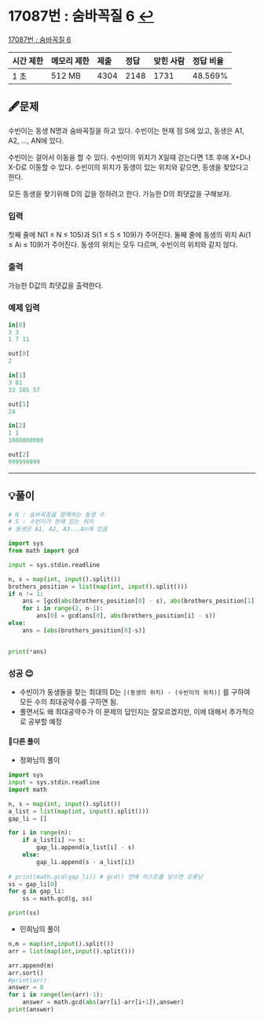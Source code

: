 # 17087번 : 숨바꼭질 6 [↩](../../acmicpc)

[17087번 : 숨바꼭질 6](https://www.acmicpc.net/problem/17087)

| 시간 제한 | 메모리 제한 | 제출 | 정답 | 맞힌 사람 | 정답 비율 |
| :-------- | :---------- | :--- | :--- | :-------- | :-------- |
| 1 초      | 512 MB      | 4304 | 2148 | 1731      | 48.569%   |

## 🖋️문제

수빈이는 동생 N명과 숨바꼭질을 하고 있다. 수빈이는 현재 점 S에 있고, 동생은 A1, A2, ..., AN에 있다.

수빈이는 걸어서 이동을 할 수 있다. 수빈이의 위치가 X일때 걷는다면 1초 후에 X+D나 X-D로 이동할 수 있다. 수빈이의 위치가 동생이 있는 위치와 같으면, 동생을 찾았다고 한다.

모든 동생을 찾기위해 D의 값을 정하려고 한다. 가능한 D의 최댓값을 구해보자.

### 입력

첫째 줄에 N(1 ≤ N ≤ 105)과 S(1 ≤ S ≤ 109)가 주어진다. 둘째 줄에 동생의 위치 Ai(1 ≤ Ai ≤ 109)가 주어진다. 동생의 위치는 모두 다르며, 수빈이의 위치와 같지 않다.

### 출력

가능한 D값의 최댓값을 출력한다.

### 예제 입력

```python
in[0]
3 3
1 7 11

out[0]
2

in[1]
3 81
33 105 57

out[1]
24

in[2]
1 1
1000000000

out[2]
999999999
```

---

## 💡풀이

```python
# N : 숨바꼭질을 함께하는 동생 수
# S : 수빈이가 현재 있는 위치
# 동생은 A1, A2, A3...An에 있음

import sys
from math import gcd

input = sys.stdin.readline

n, s = map(int, input().split())
brothers_position = list(map(int, input().split()))
if n != 1:
    ans = [gcd(abs(brothers_position[0] - s), abs(brothers_position[1] - s))]
    for i in range(2, n-1):
        ans[0] = gcd(ans[0], abs(brothers_position[i] - s))
else:
    ans = [abs(brothers_position[0]-s)]


print(*ans)
```

### 성공 😊
- 수빈이가 동생들을 찾는 최대의 D는 `|(동생의 위치) - (수빈이의 위치)|` 를 구하여 모든 수의 최대공약수를 구하면 됨.
- 풀면서도 왜 최대공약수가 이 문제의 답인지는 잘모르겠지만, 이에 대해서 추가적으로 공부할 예정


#### 🤝다른 풀이

* 정화님의 풀이


```python
import sys
input = sys.stdin.readline
import math

n, s = map(int, input().split())
a_list = list(map(int, input().split()))
gap_li = []

for i in range(n):
    if a_list[i] >= s:
        gap_li.append(a_list[i] - s)
    else:
        gap_li.append(s - a_list[i])
        
# print(math.gcd(gap_li)) # gcd() 안에 리스트를 넣으면 오류남
ss = gap_li[0]
for g in gap_li:
    ss = math.gcd(g, ss)

print(ss)
```

* 민희님의 풀이

```python
n,m = map(int,input().split())
arr = list(map(int,input().split()))

arr.append(m)
arr.sort()
#print(arr)
answer = 0
for i in range(len(arr)-1):
    answer = math.gcd(abs(arr[i]-arr[i+1]),answer)
print(answer)
```